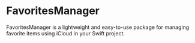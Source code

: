 # FavoritesManager
FavoritesManager is a lightweight and easy-to-use package for managing favorite items using iCloud in your Swift project. 
